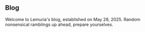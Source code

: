 ## Blog
Welcome to Lemuria's blog, established on May 28, 2025. Random nonsensical ramblings up ahead, prepare yourselves.

